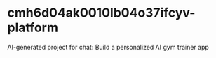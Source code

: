 # cmh6d04ak0010lb04o37ifcyv-platform
AI-generated project for chat: Build a personalized AI gym trainer app
